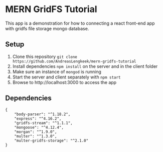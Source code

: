 # MERN GridFS Tutorial

This app is a demonstration for how to connecting a react front-end app with gridfs file storage mongo database.

## Setup
1. Clone this repository `git clone https://github.com/AndreasLengkeek/mern-gridfs-tutorial`
2. Install dependencies `npm install` on the server and in the client folder
3. Make sure an instance of `mongod` is running
4. Start the server and client separately with `npm start`
5. Browse to http://localhost:3000 to access the app

## Dependencies
```
{
    "body-parser": "^1.18.2",
    "express": "^4.16.2",
    "gridfs-stream": "^1.1.1",
    "mongoose": "^4.12.4",
    "morgan": "^1.9.0",
    "multer": "^1.3.0",
    "multer-gridfs-storage": "^2.1.0"
}
```
